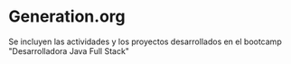 # Generation.org
Se incluyen las actividades y los proyectos desarrollados en el bootcamp "Desarrolladora Java Full Stack"
